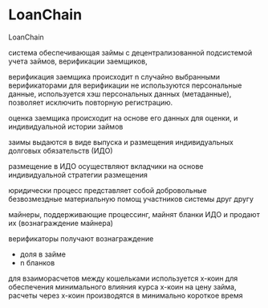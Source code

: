 LoanChain
=========
LoanChain

система обеспечивающая займы с децентрализованной подсистемой учета займов, верификации заемщиков, 


верификация заемщика происходит n случайно выбранными верификаторами
для верификации не используются персональные данные, используется хэш персональных данных (метаданные), позволяет исключить повторную регистрацию.

оценка заемщика происходит на основе его данных для оценки, и индивидуальной истории займов


заимы выдаются в виде выпуска и размещения индивидуальных долговых обязательств (ИДО)

размещение в ИДО осуществляют вкладчики на основе индивидуальной стратегии размещения



юридически процесс представляет собой добровольные безвозмездные материальную помощ участников системы друг другу


майнеры, поддерживающие процессинг, майнят бланки ИДО и продают их (вознаграждение майнера)


верификаторы получают вознаграждение
- доля в займе
- n бланков


для взаиморасчетов между кошельками используется х-коин
для обеспечения минимального влияния курса х-коин на цену займа, расчеты через х-коин производятся в минимально короткое время

 


